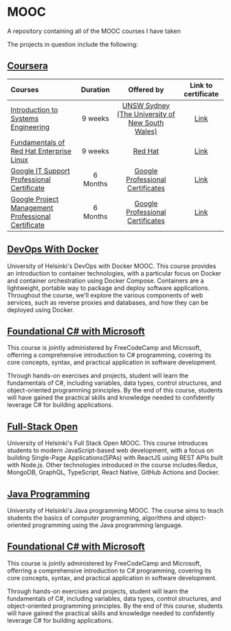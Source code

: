 # MOOC
A repository containing all of the MOOC courses I have taken

The projects in question include the following:

## [Coursera](https://www.coursera.org/)
Courses | Duration | Offered by | Link to certificate
:-- | :--: | :--: | :--: |
[Introduction to Systems Engineering](https://www.coursera.org/learn/systems-engineering) | 9 weeks | [UNSW Sydney (The University of New South Wales)](https://www.coursera.org/unsw) | [Link](https://coursera.org/share/738fc84d17bbd3eec03c81aa32fddf31)
[Fundamentals of Red Hat Enterprise Linux](https://www.coursera.org/learn/fundamentals-of-red-hat-enterprise-linux) | 9 weeks | [Red Hat](https://www.coursera.org/redhat) | [Link](https://coursera.org/share/bd0e2c633d918f4133a205ee785a5f75)
[Google IT Support Professional Certificate](https://www.coursera.org/professional-certificates/google-it-support) | 6 Months | [Google Professional Certificates ](https://www.coursera.org/google-career-certificates) | [Link](https://coursera.org/share/a3e9432aa18866dbd435e264849f91d5)
[Google Project Management Professional Certificate](https://www.coursera.org/professional-certificates/google-it-support) | 6 Months | [Google Professional Certificates ](https://www.coursera.org/google-career-certificates) | [Link](https://coursera.org/share/062ab629772ec6cf0310484ed3a91bf0)


## [DevOps With Docker](https://github.com/khkhiu/MOOC/tree/main/Devops_with_Docker)
University of Helsinki's DevOps with Docker MOOC. This course provides an introduction to container technologies, with a particular focus on Docker and container orchestration using Docker Compose. Containers are a lightweight, portable way to package and deploy software applications. Throughout the course, we'll explore the various components of web services, such as reverse proxies and databases, and how they can be deployed using Docker.

## [Foundational C# with Microsoft](https://github.com/khkhiu/MOOC/tree/main/Foundational_C%23_with_Microsoft)
This course is jointly administered by FreeCodeCamp and Microsoft, offerring a comprehensive introduction to C# programming, covering its core concepts, syntax, and practical application in software development.

Through hands-on exercises and projects, student will learn the fundamentals of C#, including variables, data types, control structures, and object-oriented programming principles. By the end of this course, students will have gained the practical skills and knowledge needed to confidently leverage C# for building applications.

## [Full-Stack Open](https://github.com/khkhiu/MOOC/tree/main/Full-Stack-Open) 
University of Helsinki's Full Stack Open MOOC. This course introduces students to modern JavaScript-based web development, with a focus on building Single-Page Applications(SPAs) with ReactJS using REST APIs built with Node.js. Other technologies introduced in the course includes:Redux, MongoDB, GraphQL, TypeScript, React Native, GitHub Actions and Docker.

## [Java Programming](https://github.com/khkhiu/MOOC/tree/main/Java_Programming)
University of Helsinki's Java programming MOOC. The course aims to teach students the basics of computer programming, algorithms and object-oriented programming using the Java programming language. 

## [Foundational C# with Microsoft](https://www.freecodecamp.org/learn/foundational-c-sharp-with-microsoft/)
This course is jointly administered by FreeCodeCamp and Microsoft, offerring a comprehensive introduction to C# programming, covering its core concepts, syntax, and practical application in software development.

Through hands-on exercises and projects, student will learn the fundamentals of C#, including variables, data types, control structures, and object-oriented programming principles. By the end of this course, students will have gained the practical skills and knowledge needed to confidently leverage C# for building applications.
